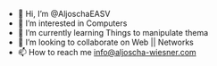 - 👋 Hi, I’m @AljoschaEASV
- 👀 I’m interested in Computers
- 🌱 I’m currently learning Things to manipulate thema
- 💞️ I’m looking to collaborate on Web || Networks
- 📫 How to reach me info@aljoscha-wiesner.com

<!---
AljoschaEASV/AljoschaEASV is a ✨ special ✨ repository because its `README.md` (this file) appears on your GitHub profile and definetly is not the default.
You, as reader shouldnt click the Preview link to take a look at my changes.
--->
